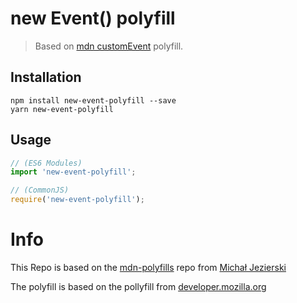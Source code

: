 # new Event() polyfill

>  Based on [mdn customEvent](https://developer.mozilla.org/en-US/docs/Web/API/CustomEvent/CustomEvent#Polyfill) polyfill.

## Installation

```
npm install new-event-polyfill --save
yarn new-event-polyfill
```

## Usage

```js
// (ES6 Modules)
import 'new-event-polyfill';

// (CommonJS)
require('new-event-polyfill');
```

# Info
This Repo is based on the [mdn-polyfills](https://github.com/msn0/mdn-polyfills) repo from [Michał Jezierski](https://github.com/msn0)

The polyfill is based on the pollyfill from [developer.mozilla.org](https://developer.mozilla.org/en-US/docs/Web/API/CustomEvent/CustomEvent#Polyfill)
